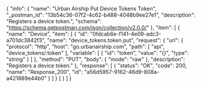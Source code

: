{
  "info": {
    "name": "Urban Airship Put Device Tokens Token",
    "_postman_id": "13b54c36-07f2-4c62-b488-4048b9ee27e1",
    "description": "Registers a device token.",
    "schema": "https://schema.getpostman.com/json/collection/v2.0.0/"
  },
  "item": [
    {
      "name": "Device",
      "item": [
        {
          "id": "0fdcab6e-f141-4e09-adc3-a701dc3842f3",
          "name": "device_tokens.token.put",
          "request": {
            "url": {
              "protocol": "http",
              "host": "go.urbanairship.com",
              "path": [
                "api",
                "device_tokens/:token"
              ],
              "variable": [
                {
                  "id": "token",
                  "value": "{}",
                  "type": "string"
                }
              ]
            },
            "method": "PUT",
            "body": {
              "mode": "raw"
            },
            "description": "Registers a device token."
          },
          "response": [
            {
              "status": "OK",
              "code": 200,
              "name": "Response_200",
              "id": "a56d5957-9162-46d9-808a-a421889e44b0"
            }
          ]
        }
      ]
    }
  ]
}